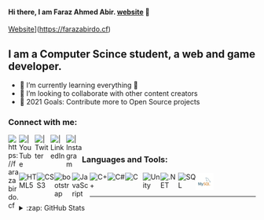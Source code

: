 #### Hi there, I am Faraz Ahmed Abir. [website] 👋
[Website](https://farazabirdo.cf)](https://farazabirdo.cf)


## I am a Computer Scince student, a web and game developer. 
- 🌱 I’m currently learning everything 🤣
- 👯 I’m looking to collaborate with other content creators
- 🥅 2021 Goals: Contribute more to Open Source projects 



### Connect with me:

[<img align="left" alt="https://farazabirdo.cf" width="22px" src="https://img.icons8.com/nolan/64/domain.png"/>][website]
[<img align="left" alt="| YouTube" width="32px" src="https://img.icons8.com/nolan/64/facebook-new.png"/>][facebook]
[<img align="left" alt="| Twitter" width="32px" src="https://img.icons8.com/dusk/64/000000/email.png"/>][email]
[<img align="left" alt="| LinkedIn" width="32px" src="https://img.icons8.com/nolan/64/linkedin.png"/>][linkedin]
[<img align="left" alt="| Instagram" width="32px" src="https://img.icons8.com/cute-clipart/64/000000/instagram-new.png"/>][instagram]

<br />

### Languages and Tools:

<img align="left" alt="HTML5" width="36px" src="https://img.icons8.com/nolan/64/html-filetype.png"/>
<img align="left" alt="CSS3" width="36px" src="https://img.icons8.com/nolan/64/css-filetype.png"/>
<img align="left" alt="bootstrap" width="36px" src="https://img.icons8.com/color/48/000000/bootstrap.png"/>
<img align="left" alt="JavaScript" width="36px" src="https://img.icons8.com/color/48/000000/javascript.png"/>
<img align="left" alt="C++" width="36px" src="https://img.icons8.com/color/48/000000/c-plus-plus-logo.png"/>
<img align="left" alt="C#" width="36px" src="https://img.icons8.com/color/48/000000/c-sharp-logo-2.png"/>
<img align="left" alt="C" width="36px" src="https://img.icons8.com/fluent/48/000000/c.png"/>
<img align="left" alt="Unity" width="36px" src="https://img.icons8.com/ios-filled/50/000000/unity.png"/>
<img align="left" alt=".NET" width="36px" src="https://img.icons8.com/nolan/64/asp.png"/>
<img align="left" alt="SQL" width="36px" src="https://img.icons8.com/nolan/64/sql.png"/>
<img align="left" alt="MySQL" width="36px" src="https://raw.githubusercontent.com/github/explore/80688e429a7d4ef2fca1e82350fe8e3517d3494d/topics/mysql/mysql.png" />
<br />
<br />

---


</details>

<details>
  <summary>:zap: GitHub Stats</summary>

</details>

[website]: https://farazabirdo.cf
[facebook]: https://www.facebook.com/farazahamed.abir
[email]: farazabir50@gmail.com
[instagram]: https://www.instagram.com/farazahamedabir/
[linkedin]: https://www.linkedin.com/
